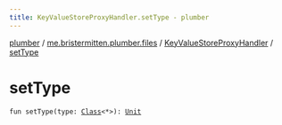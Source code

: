 ```yaml
---
title: KeyValueStoreProxyHandler.setType - plumber
---
```


[plumber](../../index.html) / [me.bristermitten.plumber.files](../index.html) / [KeyValueStoreProxyHandler](index.html) / [setType](./set-type.html)

# setType

`fun setType(type: `[`Class`](https://docs.oracle.com/javase/6/docs/api/java/lang/Class.html)`<*>): `[`Unit`](https://kotlinlang.org/api/latest/jvm/stdlib/kotlin/-unit/index.html)